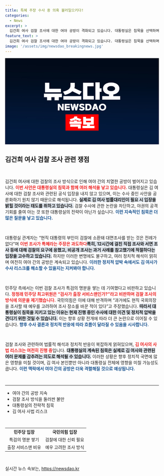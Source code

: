 ```yaml
---
title: 특혜 주장 수사 중 의혹 불러일으키다!
categories:
  - News
excerpt: >
  김건희 여사 검찰 조사에 대한 여야 공방이 격화되고 있습니다. 대통령실은 침묵을 선택하며 특혜 논란을 차단하려고 하고, 야당은 이를 강하게 비판합니다. 과연 김 여사 사법리스크는 사라질 수 있을까요? 진실은 무엇인지 밝혀질 순간이 기다려집니다!
feature_text: >
  김건희 여사 검찰 조사에 대한 여야 공방이 격화되고 있습니다. 대통령실은 침묵을 선택하며 특혜 논란을 차단하려고 하고, 야당은 이를 강하게 비판합니다. 과연 김 여사 사법리스크는 사라질 수 있을까요? 진실은 무엇인지 밝혀질 순간이 기다려집니다!
image: '/assets/img/newsdao_breakingnews.jpg'
---
```


<p><img src="/assets/img/newsdao_breakingnews.jpg" alt="cryptoinkorea 속보" /></p>

<h2 data-ke-size="size26">김건희 여사 검찰 조사 관련 쟁점</h2>

<p data-ke-size="size16">&nbsp;</p>

<p>김건희 여사에 대한 검찰의 조사 방식으로 인해 여야 간의 치열한 공방이 벌어지고 있습니다. <b><span style="color: #ee2323;">이번 사안은 대통령실의 침묵과 함께 여러 해석을 낳고 있습니다.</span></b> 대통령실은 김 여사에 대한 검찰 조사와 관련된 공식 입장을 내지 않고 있으며, 이는 수사 중인 사안을 공론화하기 원치 않기 때문으로 해석됩니다. <b><span style="background-color: #21538527;">실제로 김 여사 법률대리인이 필요 시 입장을 밝힐 것이라는 태도를 취하고 있습니다.</span></b> 검찰 수사에 관한 논란을 차단하고, 야권의 공격 기회를 줄여 아는 것 또한 대통령실의 전략이 아닌가 싶습니다. <b><span style="color: #1a5490;">이런 지속적인 침묵은 더 많은 질문을 낳고 있습니다.</span></b></p>

<p data-ke-size="size16">&nbsp;</p>

<p>대통령실 관계자는 “현직 대통령의 부인이 검찰에 소환돼 대면조사를 받는 것은 전례가 없다”며 <b><span style="color: #ee2323;">이번 조사가 특혜라는 주장은 과도하다</span></b고 주장했습니다. <b><span style="background-color: #21538527;">특히, 12시간에 걸친 직접 조사와 서면 조사 등에 대해 검찰의 요구에 응했고, 비공개 조사는 과거 사례를 참고했기에 적절하다는 입장을 고수하고 있습니다.</span></b> 하지만 이러한 변명에도 불구하고, 여러 정치적 해석이 얽히며 여전히 여야 간의 공방은 계속되고 있습니다. <b><span style="color: #1a5490;">이러한 정치적 압박 속에서도 김 여사가 수사 리스크를 해소할 수 있을지는 지켜봐야 합니다.</span></b></p>

<p data-ke-size="size16">&nbsp;</p>

<p>민주당 측에서는 이번 검찰 조사가 특검의 명분을 쌓는 데 기여했다고 비판하고 있습니다. <b><span style="color: #ee2323;">정청래 민주당 최고위원은 “검사가 출장 서비스맨인가?”라고 비판하며 검찰 조사의 방식에 의문을 제기했습니다.</span></b> 국민의힘은 이에 대해 반격하며 “과거에도 현직 국회의장을 조사할 때 예우를 고려하여 조사 장소를 바꾼 적이 있다”고 주장했습니다. <b><span style="background-color: #21538527;">따라서 대통령실이 침묵을 지키고 있는 이유는 현재 진행 중인 수사에 대한 이견 및 정치적 압박을 견디기 위한 것일 수 있습니다.</span></b> 이는 향후 상황 전개에 따라 더 큰 논란으로 이어질 수 있습니다. <b><span style="color: #1a5490;">향후 수사 결론과 정치적 반응에 따라 흐름이 달라질 수 있음을 시사합니다.</span></b></p>

<p data-ke-size="size16">&nbsp;</p>

<p>검찰 조사와 관련하여 법률적 해석과 정치적 반응이 복잡하게 얽혀있으며, <b><span style="color: #ee2323;">김 여사의 사법 리스크는 여전히 진행 중</span></b>입니다. <b><span style="background-color: #21538527;">대통령실의 계속된 침묵은 실제로 김 여사와 관련된 여러 문제를 감추려는 의도로 해석될 수 있습니다.</span></b> 이러한 상황은 향후 정치적 국면에 많은 영향을 미칠 것이며, 김 여사 본인뿐만 아니라 대통령실 전체에 영향을 미칠 가능성도 큽니다. <b><span style="color: #1a5490;">이런 맥락에서 여야 간의 공방은 더욱 격렬해질 것으로 예상됩니다.</span></b></p>

<p data-ke-size="size16">&nbsp;</p> 

<hr>

<ul>
 <li>여야 간의 공방 지속</li>
 <li>검찰 조사 방식을 둘러싼 불만</li>
 <li>대통령실의 전략적 침묵</li>
 <li>김 여사 사법 리스크</li>
</ul> 

<p data-ke-size="size16">&nbsp;</p>

<table style="width: 100%;">
 <tr>
  <td style="text-align: center; height: 17px;"><b>민주당 입장</b></td>
  <td style="text-align: center; height: 17px;"><b>국민의힘 입장</b></td>
 </tr>
 <tr>
  <td style="text-align: center; height: 17px;">특검의 명분 쌓기</td>
  <td style="text-align: center; height: 17px;">검찰에 대한 신뢰 필요</td>
 </tr>
 <tr>
  <td style="text-align: center; height: 17px;">출장 서비스맨 비유</td>
  <td style="text-align: center; height: 17px;">예우 고려한 조사 방식</td>
 </tr>
</table>

<p data-ke-size="size16">&nbsp;</p>
실시간 뉴스 속보는, <a href="https://newsdao.kr" rel="dofollow">https://newsdao.kr</a>


